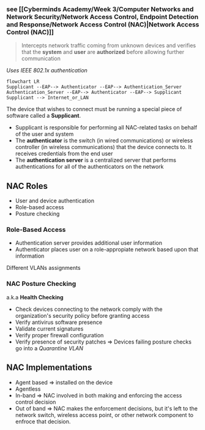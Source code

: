 ### see [[Cyberminds Academy/Week 3/Computer Networks and Network Security/Network Access Control, Endpoint Detection and Response/Network Access Control (NAC)|Network Access Control (NAC)]]

> Intercepts network traffic coming from unknown devices and verifies that the **system** and **user** are **authorized** before allowing further communication

*Uses IEEE 802.1x authentication*
```mermaid
flowchart LR
Supplicant --EAP--> Authenticator --EAP--> Authentication_Server
Authentication_Server --EAP--> Authenticator --EAP--> Supplicant
Supplicant --> Internet_or_LAN
```

The device that wishes to connect must be running a special piece of software called a **Supplicant**.
- Supplicant is responsible for performing all NAC-related tasks on behalf of the user and system
- The **authenticator** is the switch (in wired communications) or wireless controller (in wireless communications) that the device connects to. It receives credentials from the end user
- The **authentication server** is a centralized server that performs authentications for all of the authenticators on the network
## NAC Roles

- User and device authentication
- Role-based access
- Posture checking
### Role-Based Access
- Authentication server provides additional user information
- Authenticator places user on a role-appropiate network based upon that information

Different VLANs assignments

### NAC Posture Checking
a.k.a **Health Checking**
- Check devices connecting to the network comply with the organization's security policy before granting access
- Verify antivirus software presence
- Validate current signatures
- Verify proper firewall configuration
- Verify presence of security patches
=> Devices failing posture checks go into a *Quarantine VLAN*

## NAC Implementations
- Agent based => installed on the device
- Agentless
- In-band => NAC involved in both making and enforcing the access control decision
- Out of band => NAC makes the enforcement decisions, but it's left to the network switch, wireless access point, or other network component to enfroce that decision.